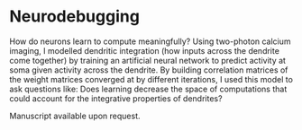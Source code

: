 # Neurodebugging

How do neurons learn to compute meaningfully? Using two-photon calcium imaging, 
I modelled dendritic integration (how inputs across the dendrite come together) 
by training an artificial neural network to predict activity at soma given activity 
across the dendrite. By building correlation matrices of the weight matrices converged 
at by different iterations, I used this model to ask questions like: Does 
learning decrease the space of computations that could account for the integrative 
properties of dendrites?

Manuscript available upon request.

